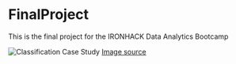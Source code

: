 # FinalProject
This is the final project for the IRONHACK Data Analytics Bootcamp

![Classification Case Study](https://github.com/lillaszulyovszky/ironhack-case-study-classification/blob/main/images/presentation/Readme_header.png?raw=true)
[Image source](https://hiphop.de/magazin/hintergrund/21-alben-auf-deutschrap-2019-wartet-317649)

